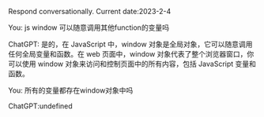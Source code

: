 Respond conversationally.
Current date:2023-2-4


You:
js window 可以随意调用其他function的变量吗

ChatGPT:
是的，在 JavaScript 中，window 对象是全局对象，它可以随意调用任何全局变量和函数。在 web 页面中，window 对象代表了整个浏览器窗口，你可以使用 window 对象来访问和控制页面中的所有内容，包括 JavaScript 变量和函数。

 You:
所有的变量都存在window对象中吗

ChatGPT:undefined